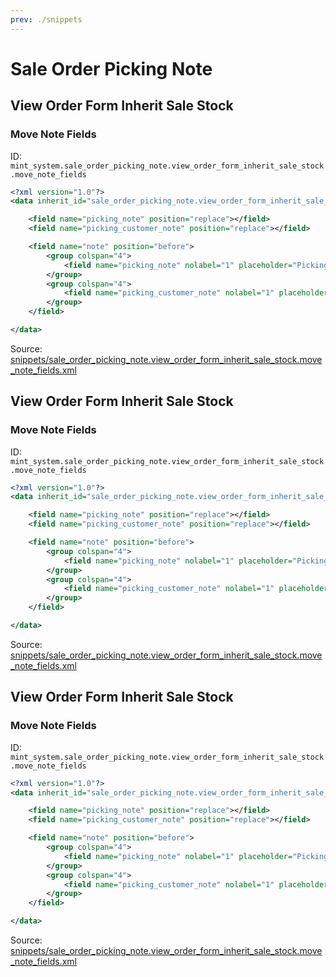 ```yaml
---
prev: ./snippets
---
```

# Sale Order Picking Note
## View Order Form Inherit Sale Stock  
### Move Note Fields  
ID: `mint_system.sale_order_picking_note.view_order_form_inherit_sale_stock.move_note_fields`  
```xml
<?xml version="1.0"?>
<data inherit_id="sale_order_picking_note.view_order_form_inherit_sale_stock" priority="50" type="form" model="sale.order">

    <field name="picking_note" position="replace"></field>
    <field name="picking_customer_note" position="replace"></field>

    <field name="note" position="before">
        <group colspan="4">
            <field name="picking_note" nolabel="1" placeholder="Picking Internal Note"/>
        </group>
        <group colspan="4">
            <field name="picking_customer_note" nolabel="1" placeholder="Picking Customer Comments"/>
        </group>
    </field>

</data>

```
Source: [snippets/sale_order_picking_note.view_order_form_inherit_sale_stock.move_note_fields.xml](https://github.com/Mint-System/Odoo-Development/tree/14.0/snippets/sale_order_picking_note.view_order_form_inherit_sale_stock.move_note_fields.xml)

## View Order Form Inherit Sale Stock  
### Move Note Fields  
ID: `mint_system.sale_order_picking_note.view_order_form_inherit_sale_stock.move_note_fields`  
```xml
<?xml version="1.0"?>
<data inherit_id="sale_order_picking_note.view_order_form_inherit_sale_stock" priority="50" type="form" model="sale.order">

    <field name="picking_note" position="replace"></field>
    <field name="picking_customer_note" position="replace"></field>

    <field name="note" position="before">
        <group colspan="4">
            <field name="picking_note" nolabel="1" placeholder="Picking Internal Note"/>
        </group>
        <group colspan="4">
            <field name="picking_customer_note" nolabel="1" placeholder="Picking Customer Comments"/>
        </group>
    </field>

</data>

```
Source: [snippets/sale_order_picking_note.view_order_form_inherit_sale_stock.move_note_fields.xml](https://github.com/Mint-System/Odoo-Development/tree/14.0/snippets/sale_order_picking_note.view_order_form_inherit_sale_stock.move_note_fields.xml)

## View Order Form Inherit Sale Stock  
### Move Note Fields  
ID: `mint_system.sale_order_picking_note.view_order_form_inherit_sale_stock.move_note_fields`  
```xml
<?xml version="1.0"?>
<data inherit_id="sale_order_picking_note.view_order_form_inherit_sale_stock" priority="50" type="form" model="sale.order">

    <field name="picking_note" position="replace"></field>
    <field name="picking_customer_note" position="replace"></field>

    <field name="note" position="before">
        <group colspan="4">
            <field name="picking_note" nolabel="1" placeholder="Picking Internal Note"/>
        </group>
        <group colspan="4">
            <field name="picking_customer_note" nolabel="1" placeholder="Picking Customer Comments"/>
        </group>
    </field>

</data>

```
Source: [snippets/sale_order_picking_note.view_order_form_inherit_sale_stock.move_note_fields.xml](https://github.com/Mint-System/Odoo-Development/tree/14.0/snippets/sale_order_picking_note.view_order_form_inherit_sale_stock.move_note_fields.xml)

